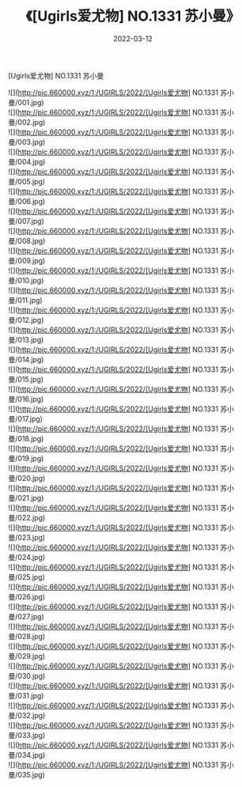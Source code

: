 ﻿---
layout: post
title:  《[Ugirls爱尤物] NO.1331 苏小曼》
date:   2022-03-12
img: http://pic.660000.xyz/1:/UGIRLS/2022/[Ugirls爱尤物] NO.1331 苏小曼/000.jpg
categories: [美女, 清纯, 唯美]
---

[Ugirls爱尤物] NO.1331 苏小曼

 ![](http://pic.660000.xyz/1:/UGIRLS/2022/[Ugirls爱尤物] NO.1331 苏小曼/001.jpg) <br>![](http://pic.660000.xyz/1:/UGIRLS/2022/[Ugirls爱尤物] NO.1331 苏小曼/002.jpg) <br>![](http://pic.660000.xyz/1:/UGIRLS/2022/[Ugirls爱尤物] NO.1331 苏小曼/003.jpg) <br>![](http://pic.660000.xyz/1:/UGIRLS/2022/[Ugirls爱尤物] NO.1331 苏小曼/004.jpg) <br>![](http://pic.660000.xyz/1:/UGIRLS/2022/[Ugirls爱尤物] NO.1331 苏小曼/005.jpg) <br>![](http://pic.660000.xyz/1:/UGIRLS/2022/[Ugirls爱尤物] NO.1331 苏小曼/006.jpg) <br>![](http://pic.660000.xyz/1:/UGIRLS/2022/[Ugirls爱尤物] NO.1331 苏小曼/007.jpg) <br>![](http://pic.660000.xyz/1:/UGIRLS/2022/[Ugirls爱尤物] NO.1331 苏小曼/008.jpg) <br>![](http://pic.660000.xyz/1:/UGIRLS/2022/[Ugirls爱尤物] NO.1331 苏小曼/009.jpg) <br>![](http://pic.660000.xyz/1:/UGIRLS/2022/[Ugirls爱尤物] NO.1331 苏小曼/010.jpg) <br>![](http://pic.660000.xyz/1:/UGIRLS/2022/[Ugirls爱尤物] NO.1331 苏小曼/011.jpg) <br>![](http://pic.660000.xyz/1:/UGIRLS/2022/[Ugirls爱尤物] NO.1331 苏小曼/012.jpg) <br>![](http://pic.660000.xyz/1:/UGIRLS/2022/[Ugirls爱尤物] NO.1331 苏小曼/013.jpg) <br>![](http://pic.660000.xyz/1:/UGIRLS/2022/[Ugirls爱尤物] NO.1331 苏小曼/014.jpg) <br>![](http://pic.660000.xyz/1:/UGIRLS/2022/[Ugirls爱尤物] NO.1331 苏小曼/015.jpg) <br>![](http://pic.660000.xyz/1:/UGIRLS/2022/[Ugirls爱尤物] NO.1331 苏小曼/016.jpg) <br>![](http://pic.660000.xyz/1:/UGIRLS/2022/[Ugirls爱尤物] NO.1331 苏小曼/017.jpg) <br>![](http://pic.660000.xyz/1:/UGIRLS/2022/[Ugirls爱尤物] NO.1331 苏小曼/018.jpg) <br>![](http://pic.660000.xyz/1:/UGIRLS/2022/[Ugirls爱尤物] NO.1331 苏小曼/019.jpg) <br>![](http://pic.660000.xyz/1:/UGIRLS/2022/[Ugirls爱尤物] NO.1331 苏小曼/020.jpg) <br>![](http://pic.660000.xyz/1:/UGIRLS/2022/[Ugirls爱尤物] NO.1331 苏小曼/021.jpg) <br>![](http://pic.660000.xyz/1:/UGIRLS/2022/[Ugirls爱尤物] NO.1331 苏小曼/022.jpg) <br>![](http://pic.660000.xyz/1:/UGIRLS/2022/[Ugirls爱尤物] NO.1331 苏小曼/023.jpg) <br>![](http://pic.660000.xyz/1:/UGIRLS/2022/[Ugirls爱尤物] NO.1331 苏小曼/024.jpg) <br>![](http://pic.660000.xyz/1:/UGIRLS/2022/[Ugirls爱尤物] NO.1331 苏小曼/025.jpg) <br>![](http://pic.660000.xyz/1:/UGIRLS/2022/[Ugirls爱尤物] NO.1331 苏小曼/026.jpg) <br>![](http://pic.660000.xyz/1:/UGIRLS/2022/[Ugirls爱尤物] NO.1331 苏小曼/027.jpg) <br>![](http://pic.660000.xyz/1:/UGIRLS/2022/[Ugirls爱尤物] NO.1331 苏小曼/028.jpg) <br>![](http://pic.660000.xyz/1:/UGIRLS/2022/[Ugirls爱尤物] NO.1331 苏小曼/029.jpg) <br>![](http://pic.660000.xyz/1:/UGIRLS/2022/[Ugirls爱尤物] NO.1331 苏小曼/030.jpg) <br>![](http://pic.660000.xyz/1:/UGIRLS/2022/[Ugirls爱尤物] NO.1331 苏小曼/031.jpg) <br>![](http://pic.660000.xyz/1:/UGIRLS/2022/[Ugirls爱尤物] NO.1331 苏小曼/032.jpg) <br>![](http://pic.660000.xyz/1:/UGIRLS/2022/[Ugirls爱尤物] NO.1331 苏小曼/033.jpg) <br>![](http://pic.660000.xyz/1:/UGIRLS/2022/[Ugirls爱尤物] NO.1331 苏小曼/034.jpg) <br>![](http://pic.660000.xyz/1:/UGIRLS/2022/[Ugirls爱尤物] NO.1331 苏小曼/035.jpg) <br>